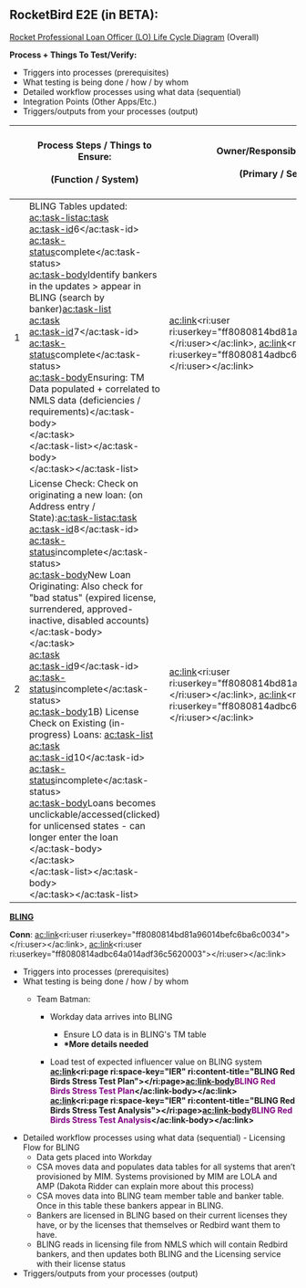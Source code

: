 
## **RocketBird E2E (in BETA):**

[Rocket Professional Loan Officer (LO) Life Cycle Diagram](https://editor.signavio.com/p/hub-preview#model/ff04d56e3b8644cd880073bf5a6af3ab;diagram) (Overall)



**Process + Things To Test/Verify:**

- Triggers into processes (prerequisites)
- What testing is being done / how / by whom
- Detailed workflow processes using what data (sequential)
- Integration Points (Other Apps/Etc.)
- Triggers/outputs from your processes (output)



| <br> | Process Steps / Things to Ensure:<br><br>(Function / System)<br> | Owner/Responsibility Conn (PO)<br><br>(Primary / Secondary)<br> | SME / Testing Conn<br><br>(Primary / Secondary)<br> | Input and Output Triggers / Notifications<br> | Estimated Duration<br> | Status<br><br>(Complete / Not Started)<br> | Notes / Issues<br> |
| --- | --- | --- | --- | --- | --- | --- | --- |
| 1 | BLING Tables updated:<br><ac:task-list><ac:task><br><ac:task-id>6</ac:task-id><br><ac:task-status>complete</ac:task-status><br><ac:task-body>Identify bankers in the updates &gt; appear in BLING (search by banker)<ac:task-list><br><ac:task><br><ac:task-id>7</ac:task-id><br><ac:task-status>complete</ac:task-status><br><ac:task-body>Ensuring: TM Data populated + correlated to NMLS data (deficiencies / requirements)</ac:task-body><br></ac:task><br></ac:task-list></ac:task-body><br></ac:task></ac:task-list> | <br><ac:link><ri:user ri:userkey="ff8080814bd81a96014befc6ba6c0034"></ri:user></ac:link>, <ac:link><ri:user ri:userkey="ff8080814adbc64a014adf36c5620003"></ri:user></ac:link><br> | Team Batman | Input: CSA provides TM Table is updated with new data (SSIS notifications)<br><br>Input: NMLS Data (nightly) &gt; Updated for bankers that are "hired" (this may take some time to "mock-up/fake the data")<br> | 60mins | **COMPLETE** | <br> |
| 2 | License Check: Check on originating a new loan: (on Address entry / State):<ac:task-list><ac:task><br><ac:task-id>8</ac:task-id><br><ac:task-status>incomplete</ac:task-status><br><ac:task-body>New Loan Originating: Also check for &quot;bad status&quot; (expired license, surrendered, approved-inactive, disabled accounts)</ac:task-body><br></ac:task><br><ac:task><br><ac:task-id>9</ac:task-id><br><ac:task-status>incomplete</ac:task-status><br><ac:task-body>1B) Licen<span style="letter-spacing: 0.0px;">se </span><span style="letter-spacing: 0.0px;">Check on Existing (in-progress) Loans: </span><ac:task-list><br><ac:task><br><ac:task-id>10</ac:task-id><br><ac:task-status>incomplete</ac:task-status><br><ac:task-body><span>Loans becomes unclickable/accessed(clicked) for unlicensed states - can longer enter the loan</span><span><br></span></ac:task-body><br></ac:task><br></ac:task-list></ac:task-body><br></ac:task></ac:task-list> | <br><ac:link><ri:user ri:userkey="ff8080814bd81a96014befc6ba6c0034"></ri:user></ac:link>, <ac:link><ri:user ri:userkey="ff8080814adbc64a014adf36c5620003"></ri:user></ac:link><br> | Team Batman | Check the logs to ensure that successful / disabled LOs can/cannot access RocketPro | 30mins | **INCOMPLETE** | "All the flavors" of licensing a LO can be in - mocked data needed for these<br><br>Dependency: License Service<br><br>NOTE: There is no licensing check in BETA - we "faked" the API call - and it worked as expected - but a not true test - as we cannot validate the messaging from RB (tested TEST + BETA both)<br> |






<u><strong>BLING</strong></u>

**Conn**: <ac:link><ri:user ri:userkey="ff8080814bd81a96014befc6ba6c0034"></ri:user></ac:link>, <ac:link><ri:user ri:userkey="ff8080814adbc64a014adf36c5620003"></ri:user></ac:link>

- Triggers into processes (prerequisites)
- What testing is being done / how / by whom
    - Team Batman:

        - Workday data arrives into BLING

            - Ensure LO data is in BLING's TM table
            - **\*More details needed**
        - Load test of expected influencer value on BLING system
**<ac:link><ri:page ri:space-key="IER" ri:content-title="BLING Red Birds Stress Test Plan"></ri:page><ac:link-body><span style="color: rgb(128,0,128);">BLING Red Birds Stress Test Plan</span></ac:link-body></ac:link>**
**<ac:link><ri:page ri:space-key="IER" ri:content-title="BLING Red Birds Stress Test Analysis"></ri:page><ac:link-body><span style="color: rgb(128,0,128);">BLING Red Birds Stress Test Analysis</span></ac:link-body></ac:link>**
- Detailed workflow processes using what data (sequential) - Licensing Flow for BLING
    - Data gets placed into Workday
    - CSA moves data and populates data tables for all systems that aren’t provisioned by MIM. Systems provisioned by MIM are LOLA and AMP (Dakota Ridder can explain more about this process)
    - CSA moves data into BLING team member table and banker table. Once in this table these bankers appear in BLING.
    - Bankers are licensed in BLING based on their current licenses they have, or by the licenses that themselves or Redbird want them to have.
    - BLING reads in licensing file from NMLS which will contain Redbird bankers, and then updates both BLING and the Licensing service with their license status
- Triggers/outputs from your processes (output)



